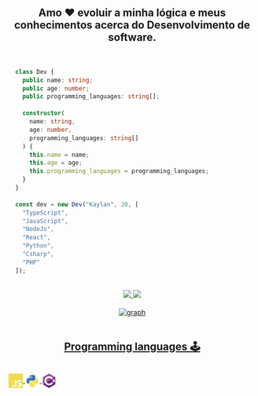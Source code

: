 
<h2 align="center" style="text-align: center">Amo ❤ evoluir a minha lógica e meus conhecimentos acerca do <bolder>Desenvolvimento de software</bolder>.</h2>


<br>
<div valign="center">
   
```typescript
  class Dev {
    public name: string;
    public age: number;
    public programming_languages: string[];

    constructor(
      name: string, 
      age: number, 
      programming_languages: string[]
    ) {
      this.name = name;
      this.age = age;
      this.programming_languages = programming_languages;
    }
  }

  const dev = new Dev("Kaylan", 20, [
    "TypeScript",
    "JavaScript",
    "NodeJs",
    "React",
    "Python",
    "Csharp",
    "PHP"
  ]);
``` 
 
</div>

<br>
  
<div align="center">
  <a href="https://github.com/Kaylan-9">
  <img height="175em" src="https://github-readme-stats.vercel.app/api?username=kaylan-9&show_icons=true&theme=tokyonight&include_all_commits=true&count_private=true"/>
  <img height="175em" src="https://github-readme-stats.vercel.app/api/top-langs/?username=kaylan-9&layout=compact&langs_count=7&theme=tokyonight"/>
    
  <br>
  <br>
   
   <img align="center" src="https://github-readme-activity-graph.cyclic.app/graph?username=kaylan-9&bg_color=0e1118&hide_border=true&custom_title=Contribution%20Graph&area=true&area_color=0d0026&title_color=5603fc&line=5603fc&point=5603fc&theme=high-contrast" width="800px" alt="graph">

</div> 
  
<br>
  
<h2 align="center" style="text-align: center">Programming languages 🕹</h2>
  
<div align="center" style="display: inline; text-align: center"><br>
  <img align="center" alt="Kaylan-Js" height="30" src="https://raw.githubusercontent.com/devicons/devicon/master/icons/javascript/javascript-plain.svg">
  <img align="center" alt="Kaylan-Python" height="30" src="https://raw.githubusercontent.com/devicons/devicon/master/icons/python/python-original.svg">
  <img align="center" alt="Kaylan-Csharp" height="30" src="https://raw.githubusercontent.com/devicons/devicon/master/icons/csharp/csharp-original.svg">
</div>
